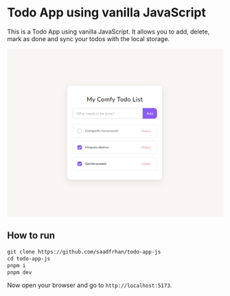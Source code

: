 # Todo App using vanilla JavaScript

This is a Todo App using vanilla JavaScript. It allows you to add, delete, mark as done and sync your todos with the local storage.

<img src="./preview.png" />

## How to run

```
git clone https://github.com/saadfrhan/todo-app-js
cd todo-app-js
pnpm i
pnpm dev
```

Now open your browser and go to `http://localhost:5173`.